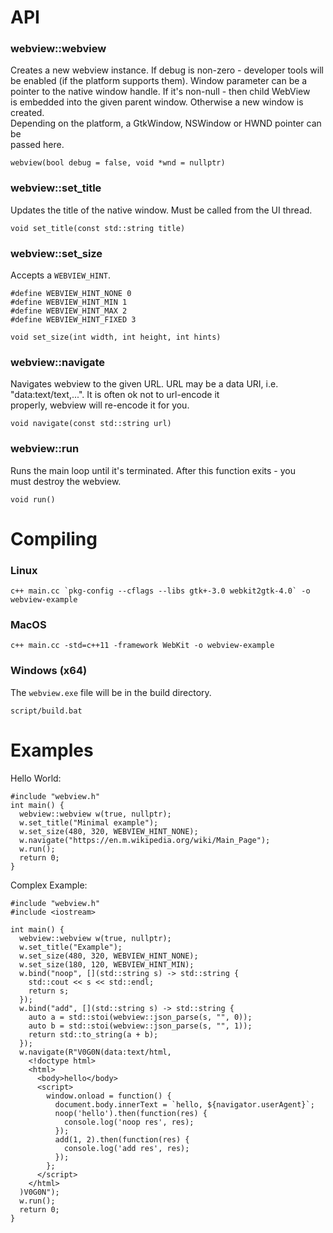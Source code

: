 # API

### webview::webview
Creates a new webview instance. If debug is non-zero - developer tools will  
be enabled (if the platform supports them). Window parameter can be a  
pointer to the native window handle. If it's non-null - then child WebView  
is embedded into the given parent window. Otherwise a new window is created.  
Depending on the platform, a GtkWindow, NSWindow or HWND pointer can be  
passed here.
```
webview(bool debug = false, void *wnd = nullptr)
```

### webview::set_title
Updates the title of the native window. Must be called from the UI thread.
```
void set_title(const std::string title)
```

### webview::set_size
Accepts a `WEBVIEW_HINT`.  
```
#define WEBVIEW_HINT_NONE 0
#define WEBVIEW_HINT_MIN 1
#define WEBVIEW_HINT_MAX 2
#define WEBVIEW_HINT_FIXED 3
```
```
void set_size(int width, int height, int hints)
```

### webview::navigate
Navigates webview to the given URL. URL may be a data URI, i.e.  
"data:text/text,<html>...</html>". It is often ok not to url-encode it  
properly, webview will re-encode it for you.  
```
void navigate(const std::string url)
```

### webview::run
Runs the main loop until it's terminated. After this function exits - you  
must destroy the webview.  
```
void run()
```

# Compiling

### Linux  
```
c++ main.cc `pkg-config --cflags --libs gtk+-3.0 webkit2gtk-4.0` -o webview-example
```

### MacOS
```
c++ main.cc -std=c++11 -framework WebKit -o webview-example
```

### Windows (x64)
The `webview.exe` file will be in the build directory.  
```
script/build.bat
```

# Examples
Hello World:
```
#include "webview.h"
int main() {
  webview::webview w(true, nullptr);
  w.set_title("Minimal example");
  w.set_size(480, 320, WEBVIEW_HINT_NONE);
  w.navigate("https://en.m.wikipedia.org/wiki/Main_Page");
  w.run();
  return 0;
}
```

Complex Example:
```
#include "webview.h"
#include <iostream>

int main() {
  webview::webview w(true, nullptr);
  w.set_title("Example");
  w.set_size(480, 320, WEBVIEW_HINT_NONE);
  w.set_size(180, 120, WEBVIEW_HINT_MIN);
  w.bind("noop", [](std::string s) -> std::string {
    std::cout << s << std::endl;
    return s;
  });
  w.bind("add", [](std::string s) -> std::string {
    auto a = std::stoi(webview::json_parse(s, "", 0));
    auto b = std::stoi(webview::json_parse(s, "", 1));
    return std::to_string(a + b);
  });
  w.navigate(R"V0G0N(data:text/html,
    <!doctype html>
    <html>
      <body>hello</body>
      <script>
        window.onload = function() {
          document.body.innerText = `hello, ${navigator.userAgent}`;
          noop('hello').then(function(res) {
            console.log('noop res', res);
          });
          add(1, 2).then(function(res) {
            console.log('add res', res);
          });
        };
      </script>
    </html>
  )V0G0N");
  w.run();
  return 0;
}
```
